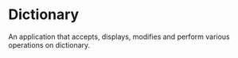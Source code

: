 # Dictionary
An application that accepts, displays, modifies and perform various operations on dictionary.
